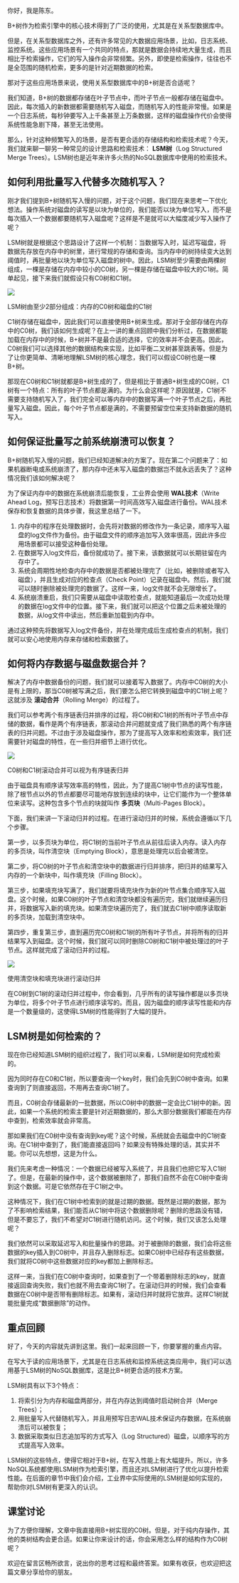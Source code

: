 你好，我是陈东。

B+树作为检索引擎中的核心技术得到了广泛的使用，尤其是在关系型数据库中。

但是，在关系型数据库之外，还有许多常见的大数据应用场景，比如，日志系统、监控系统。这些应用场景有一个共同的特点，那就是数据会持续地大量生成，而且相比于检索操作，它们的写入操作会非常频繁。另外，即使是检索操作，往往也不是全范围的随机检索，更多的是针对近期数据的检索。

那对于这些应用场景来说，使用关系型数据库中的B+树是否合适呢？

我们知道，B+树的数据都存储在叶子节点中，而叶子节点一般都存储在磁盘中。因此，每次插入的新数据都需要随机写入磁盘，而随机写入的性能非常慢。如果是一个日志系统，每秒钟要写入上千条甚至上万条数据，这样的磁盘操作代价会使得系统性能急剧下降，甚至无法使用。

那么，针对这种频繁写入的场景，是否有更合适的存储结构和检索技术呢？今天，我们就来聊一聊另一种常见的设计思路和检索技术： **LSM树**（Log Structured Merge Trees）。LSM树也是近年来许多火热的NoSQL数据库中使用的检索技术。

## 如何利用批量写入代替多次随机写入？

刚才我们提到B+树随机写入慢的问题，对于这个问题，我们现在来思考一下优化想法。操作系统对磁盘的读写是以块为单位的，我们能否以块为单位写入，而不是每次插入一个数据都要随机写入磁盘呢？这样是不是就可以大幅度减少写入操作了呢？

LSM树就是根据这个思路设计了这样一个机制：当数据写入时，延迟写磁盘，将数据先存放在内存中的树里，进行常规的存储和查询。当内存中的树持续变大达到阈值时，再批量地以块为单位写入磁盘的树中。因此，LSM树至少需要由两棵树组成，一棵是存储在内存中较小的C0树，另一棵是存储在磁盘中较大的C1树。简单起见，接下来我们就假设只有C0树和C1树。

![](https://static001.geekbang.org/resource/image/32/61/3254e0cc752753de51e436e0f18ea761.jpg?wh=2007*900)

LSM树由至少2部分组成：内存的C0树和磁盘的C1树

C1树存储在磁盘中，因此我们可以直接使用B+树来生成。那对于全部存储在内存中的C0树，我们该如何生成呢？在上一讲的重点回顾中我们分析过，在数据都能加载在内存中的时候，B+树并不是最合适的选择，它的效率并不会更高。因此，C0树我们可以选择其他的数据结构来实现，比如平衡二叉树甚至跳表等。但是为了让你更简单、清晰地理解LSM树的核心理念，我们可以假设C0树也是一棵B+树。

那现在C0树和C1树就都是B+树生成的了，但是相比于普通B+树生成的C0树，C1树有一个特点：所有的叶子节点都是满的。为什么会这样呢？原因就是，C1树不需要支持随机写入了，我们完全可以等内存中的数据写满一个叶子节点之后，再批量写入磁盘。因此，每个叶子节点都是满的，不需要预留空位来支持新数据的随机写入。

## 如何保证批量写之前系统崩溃可以恢复？

B+树随机写入慢的问题，我们已经知道解决的方案了。现在第二个问题来了：如果机器断电或系统崩溃了，那内存中还未写入磁盘的数据岂不就永远丢失了？这种情况我们该如何解决呢？

为了保证内存中的数据在系统崩溃后能恢复，工业界会使用 **WAL技术**（Write Ahead Log，预写日志技术）将数据第一时间高效写入磁盘进行备份。WAL技术保存和恢复数据的具体步骤，我这里总结了一下。

1. 内存中的程序在处理数据时，会先将对数据的修改作为一条记录，顺序写入磁盘的log文件作为备份。由于磁盘文件的顺序追加写入效率很高，因此许多应用场景都可以接受这种备份处理。
2. 在数据写入log文件后，备份就成功了。接下来，该数据就可以长期驻留在内存中了。
3. 系统会周期性地检查内存中的数据是否都被处理完了（比如，被删除或者写入磁盘），并且生成对应的检查点（Check Point）记录在磁盘中。然后，我们就可以随时删除被处理完的数据了。这样一来，log文件就不会无限增长了。
4. 系统崩溃重启，我们只需要从磁盘中读取检查点，就能知道最后一次成功处理的数据在log文件中的位置。接下来，我们就可以把这个位置之后未被处理的数据，从log文件中读出，然后重新加载到内存中。

通过这种预先将数据写入log文件备份，并在处理完成后生成检查点的机制，我们就可以安心地使用内存来存储和检索数据了。

## 如何将内存数据与磁盘数据合并？

解决了内存中数据备份的问题，我们就可以接着写入数据了。内存中C0树的大小是有上限的，那当C0树被写满之后，我们要怎么把它转换到磁盘中的C1树上呢？这就涉及 **滚动合并**（Rolling Merge）的过程了。

我们可以参考两个有序链表归并排序的过程，将C0树和C1树的所有叶子节点中存储的数据，看作是两个有序链表，那滚动合并问题就变成了我们熟悉的两个有序链表的归并问题。不过由于涉及磁盘操作，那为了提高写入效率和检索效率，我们还需要针对磁盘的特性，在一些归并细节上进行优化。

![](https://static001.geekbang.org/resource/image/5e/6e/5ef5e0fde225587076b2f6d673f1c26e.jpg?wh=1983*959)

C0树和C1树滚动合并可以视为有序链表归并

由于磁盘具有顺序读写效率高的特性，因此，为了提高C1树中节点的读写性能，除了根节点以外的节点都要尽可能地存放到连续的块中，让它们能作为一个整体单位来读写。这种包含多个节点的块就叫作 **多页块**（Multi-Pages Block）。

下面，我们来讲一下滚动归并的过程。在进行滚动归并的时候，系统会遵循以下几个步骤。

第一步，以多页块为单位，将C1树的当前叶子节点从前往后读入内存。读入内存的多页块，叫作清空块（Emptying Block），意思是处理完以后会被清空。

第二步，将C0树的叶子节点和清空块中的数据进行归并排序，把归并的结果写入内存的一个新块中，叫作填充块（Filling Block）。

第三步，如果填充块写满了，我们就要将填充块作为新的叶节点集合顺序写入磁盘。这个时候，如果C0树的叶子节点和清空块都没有遍历完，我们就继续遍历归并，将数据写入新的填充块。如果清空块遍历完了，我们就去C1树中顺序读取新的多页块，加载到清空块中。

第四步，重复第三步，直到遍历完C0树和C1树的所有叶子节点，并将所有的归并结果写入到磁盘。这个时候，我们就可以同时删除C0树和C1树中被处理过的叶子节点。这样就完成了滚动归并的过程。

![](https://static001.geekbang.org/resource/image/8d/b1/8d66098f003da6d5845993f6f5cee1b1.jpeg?wh=1920*1080)

使用清空块和填充块进行滚动归并

在C0树到C1树的滚动归并过程中，你会看到，几乎所有的读写操作都是以多页块为单位，将多个叶子节点进行顺序读写的。而且，因为磁盘的顺序读写性能和内存是一个数量级的，这使得LSM树的性能得到了大幅的提升。

## LSM树是如何检索的？

现在你已经知道LSM树的组织过程了，我们可以来看，LSM树是如何完成检索的。

因为同时存在C0和C1树，所以要查询一个key时，我们会先到C0树中查询。如果查询到了则直接返回，不用再去查询C1树了。

而且，C0树会存储最新的一批数据，所以C0树中的数据一定会比C1树中的新。因此，如果一个系统的检索主要是针对近期数据的，那么大部分数据我们都能在内存中查到，检索效率就会非常高。

那如果我们在C0树中没有查询到key呢？这个时候，系统就会去磁盘中的C1树查询。在C1树中查到了，我们能直接返回吗？如果没有特殊处理的话，其实并不能。你可以先想想，这是为什么。

我们先来考虑一种情况：一个数据已经被写入系统了，并且我们也把它写入C1树了。但是，在最新的操作中，这个数据被删除了，那我们自然不会在C0树中查询到这个数据。可是它依然存在于C1树之中。

这种情况下，我们在C1树中检索到的就是过期的数据。既然是过期的数据，那为了不影响检索结果，我们能否从C1树中将这个数据删除呢？删除的思路没有错，但是不要忘了，我们不希望对C1树进行随机访问。这个时候，我们又该怎么处理呢？

我们依然可以采取延迟写入和批量操作的思路。对于被删除的数据，我们会将这些数据的key插入到C0树中，并且存入删除标志。如果C0树中已经存有这些数据，我们就将C0树中这些数据对应的key都加上删除标志。

这样一来，当我们在C0树中查询时，如果查到了一个带着删除标志的key，就直接返回查询失败，我们也就不用去查询C1树了。在滚动归并的时候，我们会查看数据在C0树中是否带有删除标志。如果有，滚动归并时就将它放弃。这样C1树就能批量完成“数据删除”的动作。

## 重点回顾

好了，今天的内容就先讲到这里。我们一起来回顾一下，你要掌握的重点内容。

在写大于读的应用场景下，尤其是在日志系统和监控系统这类应用中，我们可以选用基于LSM树的NoSQL数据库，这是比B+树更合适的技术方案。

LSM树具有以下3个特点：

1. 将索引分为内存和磁盘两部分，并在内存达到阈值时启动树合并（Merge Trees）；
2. 用批量写入代替随机写入，并且用预写日志WAL技术保证内存数据，在系统崩溃后可以被恢复；
3. 数据采取类似日志追加写的方式写入（Log Structured）磁盘，以顺序写的方式提高写入效率。

LSM树的这些特点，使得它相对于B+树，在写入性能上有大幅提升。所以，许多NoSQL系统都使用LSM树作为检索引擎，而且还对LSM树进行了优化以提升检索性能。在后面的章节中我们会介绍，工业界中实际使用的LSM树是如何实现的，帮助你对LSM树有更深入的认识。

## 课堂讨论

为了方便你理解，文章中我直接用B+树实现的C0树。但是，对于纯内存操作，其他的类树结构会更合适。如果让你来设计的话，你会采用怎么样的结构作为C0树呢？

欢迎在留言区畅所欲言，说出你的思考过程和最终答案。如果有收获，也欢迎把这篇文章分享给你的朋友。